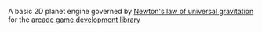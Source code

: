 A basic 2D planet engine governed by [Newton's law of universal gravitation](https://en.wikipedia.org/wiki/Newton%27s_law_of_universal_gravitation) for the [arcade game development library](https://arcade.academy/)
